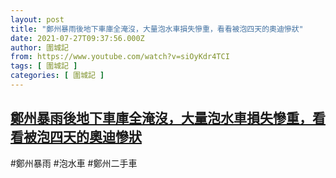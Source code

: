 ```yaml
---
layout: post
title: "鄭州暴雨後地下車庫全淹沒，大量泡水車損失慘重，看看被泡四天的奧迪慘狀"
date: 2021-07-27T09:37:56.000Z
author: 圍城記
from: https://www.youtube.com/watch?v=siOyKdr4TCI
tags: [ 圍城記 ]
categories: [ 圍城記 ]
---
```

<!--1627378676000-->
[鄭州暴雨後地下車庫全淹沒，大量泡水車損失慘重，看看被泡四天的奧迪慘狀](https://www.youtube.com/watch?v=siOyKdr4TCI)
------

<div>
#鄭州暴雨 #泡水車 #鄭州二手車
</div>
